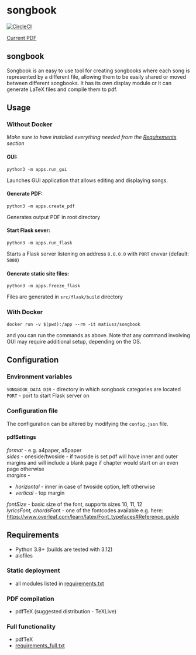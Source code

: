 # songbook

[![CircleCI](https://circleci.com/gh/matiusz/songbook/tree/hk-songbook.svg?style=svg)](https://circleci.com/gh/matiusz/songbook/tree/hk-songbook)

[Current PDF](https://hk-songbook.onrender.com/artifacts.html)

## songbook

Songbook is an easy to use tool for creating songbooks where each song is represented by a different file, allowing them to be easily shared or moved between different songbooks. It has its own display module or it can generate LaTeX files and compile them to pdf.

## Usage

### Without Docker
_Make sure to have installed everything needed from the [Requirements](#requirements) section_

#### GUI:
```
python3 -m apps.run_gui
```
Launches GUI application that allows editing and displaying songs.

#### Generate PDF:
```
python3 -m apps.create_pdf
```
Generates output PDF in root directory

#### Start Flask sever:
```
python3 -m apps.run_flask
```
Starts a Flask server listening on address `0.0.0.0` with `PORT` envvar (default: `5000`)

#### Generate static site files:
```
python3 -m apps.freeze_flask
```
Files are generated in `src/flask/build` directory

### With Docker
```
docker run -v $(pwd):/app --rm -it matiusz/songbook
```
and you can run the commands as above. Note that any command involving GUI may require additional setup, depending on the OS.

## Configuration

### Environment variables
`SONGBOOK_DATA_DIR` - directory in which songbook categories are located
`PORT` - port to start Flask server on


### Configuration file

The configuration can be altered by modifying the `config.json` file.

#### pdfSettings

*format* - e.g. a4paper, a5paper\
*sides* - oneside/twoside - if twoside is set pdf will have inner and outer margins and will include a blank page if chapter would start on an even page otherwise\
*margins* -
- *horizontal* - inner in case of twoside option, left otherwise
- *vertical* - top margin

*fontSize* - basic size of the font, supports sizes 10, 11, 12\
*lyricsFont, chordsFon*t - one of the fontcodes available e.g. here: https://www.overleaf.com/learn/latex/Font_typefaces#Reference_guide


## Requirements

- Python 3.8+ (builds are tested with 3.12)
- aiofiles

### Static deployment
- all modules listed in [requirements.txt](/requirements.txt)

### PDF compilation
- pdfTeX (suggested distribution - TeXLive)

### Full functionality
- pdfTeX
- [requirements_full.txt](/requirements_full.txt)
